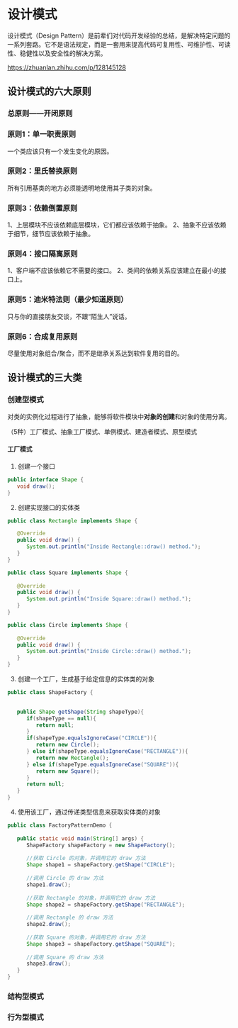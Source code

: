 # 设计模式

设计模式（Design Pattern）是前辈们对代码开发经验的总结，是解决特定问题的一系列套路。它不是语法规定，而是一套用来提高代码可复用性、可维护性、可读性、稳健性以及安全性的解决方案。

https://zhuanlan.zhihu.com/p/128145128

## 设计模式的六大原则

### 总原则——开闭原则

### 原则1：单一职责原则

一个类应该只有一个发生变化的原因。

### 原则2：里氏替换原则

所有引用基类的地方必须能透明地使用其子类的对象。

### 原则3：依赖倒置原则

1、上层模块不应该依赖底层模块，它们都应该依赖于抽象。
2、抽象不应该依赖于细节，细节应该依赖于抽象。

### 原则4：接口隔离原则

1、客户端不应该依赖它不需要的接口。
2、类间的依赖关系应该建立在最小的接口上。

### 原则5：迪米特法则（最少知道原则）

只与你的直接朋友交谈，不跟“陌生人”说话。

### 原则6：合成复用原则

尽量使用对象组合/聚合，而不是继承关系达到软件复用的目的。

## 设计模式的三大类

### 创建型模式

对类的实例化过程进行了抽象，能够将软件模块中**对象的创建**和对象的使用分离。

（5种）工厂模式、抽象工厂模式、单例模式、建造者模式、原型模式

#### 工厂模式

1. 创建一个接口

```java
public interface Shape {
   void draw();
}
```

2. 创建实现接口的实体类

```java
public class Rectangle implements Shape {

   @Override
   public void draw() {
      System.out.println("Inside Rectangle::draw() method.");
   }
}

public class Square implements Shape {
 
   @Override
   public void draw() {
      System.out.println("Inside Square::draw() method.");
   }
}

public class Circle implements Shape {
 
   @Override
   public void draw() {
      System.out.println("Inside Circle::draw() method.");
   }
}
```

3. 创建一个工厂，生成基于给定信息的实体类的对象

```java
public class ShapeFactory {
    

   public Shape getShape(String shapeType){
      if(shapeType == null){
         return null;
      }        
      if(shapeType.equalsIgnoreCase("CIRCLE")){
         return new Circle();
      } else if(shapeType.equalsIgnoreCase("RECTANGLE")){
         return new Rectangle();
      } else if(shapeType.equalsIgnoreCase("SQUARE")){
         return new Square();
      }
      return null;
   }
}
```

4. 使用该工厂，通过传递类型信息来获取实体类的对象

```java
public class FactoryPatternDemo {
 
   public static void main(String[] args) {
      ShapeFactory shapeFactory = new ShapeFactory();
 
      //获取 Circle 的对象，并调用它的 draw 方法
      Shape shape1 = shapeFactory.getShape("CIRCLE");
 
      //调用 Circle 的 draw 方法
      shape1.draw();
 
      //获取 Rectangle 的对象，并调用它的 draw 方法
      Shape shape2 = shapeFactory.getShape("RECTANGLE");
 
      //调用 Rectangle 的 draw 方法
      shape2.draw();
 
      //获取 Square 的对象，并调用它的 draw 方法
      Shape shape3 = shapeFactory.getShape("SQUARE");
 
      //调用 Square 的 draw 方法
      shape3.draw();
   }
}
```

### 结构型模式

### 行为型模式